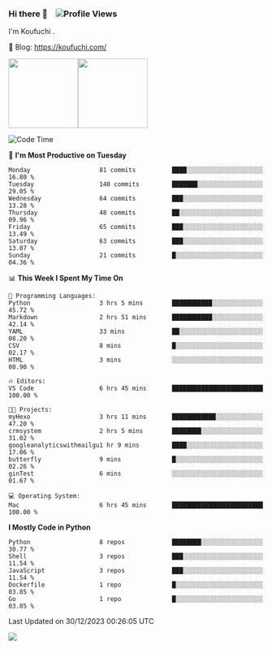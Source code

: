 ### Hi there 👋 &nbsp;&nbsp; ![Profile Views](https://komarev.com/ghpvc/?username=Koufuchi&base=200)

I'm Koufuchi . 

📔 Blog: <https://koufuchi.com/>

<img align="" height="137px" src="https://github-readme-stats-seven-nu-30.vercel.app/api?username=Koufuchi&hide=issues,contribs&show_icons=true&line_height=21&theme=radical&locale=en" /><img align="" height="137px" src="https://github-readme-stats-seven-nu-30.vercel.app/api/top-langs/?username=Koufuchi&layout=compact&hide=blade,html,css,pug,scss&theme=radical&locale=en" />

<!--START_SECTION:waka-->
![Code Time](http://img.shields.io/badge/Code%20Time-235%20hrs-blue)

📅 **I'm Most Productive on Tuesday** 

```text
Monday                   81 commits          ████░░░░░░░░░░░░░░░░░░░░░   16.80 % 
Tuesday                  140 commits         ███████░░░░░░░░░░░░░░░░░░   29.05 % 
Wednesday                64 commits          ███░░░░░░░░░░░░░░░░░░░░░░   13.28 % 
Thursday                 48 commits          ██░░░░░░░░░░░░░░░░░░░░░░░   09.96 % 
Friday                   65 commits          ███░░░░░░░░░░░░░░░░░░░░░░   13.49 % 
Saturday                 63 commits          ███░░░░░░░░░░░░░░░░░░░░░░   13.07 % 
Sunday                   21 commits          █░░░░░░░░░░░░░░░░░░░░░░░░   04.36 % 
```


📊 **This Week I Spent My Time On** 

```text
💬 Programming Languages: 
Python                   3 hrs 5 mins        ███████████░░░░░░░░░░░░░░   45.72 % 
Markdown                 2 hrs 51 mins       ███████████░░░░░░░░░░░░░░   42.14 % 
YAML                     33 mins             ██░░░░░░░░░░░░░░░░░░░░░░░   08.20 % 
CSV                      8 mins              █░░░░░░░░░░░░░░░░░░░░░░░░   02.17 % 
HTML                     3 mins              ░░░░░░░░░░░░░░░░░░░░░░░░░   00.90 % 

🔥 Editors: 
VS Code                  6 hrs 45 mins       █████████████████████████   100.00 % 

🐱‍💻 Projects: 
myHexo                   3 hrs 11 mins       ████████████░░░░░░░░░░░░░   47.20 % 
crmsystem                2 hrs 5 mins        ████████░░░░░░░░░░░░░░░░░   31.02 % 
googleanalyticswithmailgu1 hr 9 mins         ████░░░░░░░░░░░░░░░░░░░░░   17.06 % 
butterfly                9 mins              █░░░░░░░░░░░░░░░░░░░░░░░░   02.26 % 
ginTest                  6 mins              ░░░░░░░░░░░░░░░░░░░░░░░░░   01.67 % 

💻 Operating System: 
Mac                      6 hrs 45 mins       █████████████████████████   100.00 % 
```

**I Mostly Code in Python** 

```text
Python                   8 repos             ████████░░░░░░░░░░░░░░░░░   30.77 % 
Shell                    3 repos             ███░░░░░░░░░░░░░░░░░░░░░░   11.54 % 
JavaScript               3 repos             ███░░░░░░░░░░░░░░░░░░░░░░   11.54 % 
Dockerfile               1 repo              █░░░░░░░░░░░░░░░░░░░░░░░░   03.85 % 
Go                       1 repo              █░░░░░░░░░░░░░░░░░░░░░░░░   03.85 % 
```




 Last Updated on 30/12/2023 00:26:05 UTC
<!--END_SECTION:waka-->

![](https://hit.yhype.me/github/profile?user_id=46078832)
